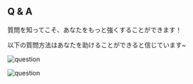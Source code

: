 ## Q & A

質問を知ってこそ、あなたをもっと強くすることができます！

以下の質問方法はあなたを助けることができると信じています~

![question](https://gitlab.com/h-document/singluar/-/raw/main/assets/question1.png)

![question](https://gitlab.com/h-document/singluar/-/raw/main/assets/question2.png)
